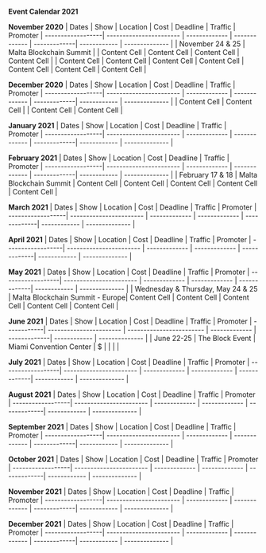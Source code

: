 **Event Calendar 2021**

**November 2020**
| Dates             | Show                    | Location      | Cost          | Deadline     | Traffic      | Promoter
| ------------------| ----------------------- | ------------- | ------------- | -------------| ------------ | -------------- |
| November 24 & 25  | Malta Blockchain Summit |               | Content Cell  | Content Cell | Content Cell | Content Cell   |
| Content Cell  | Content Cell  | Content Cell  | Content Cell  | Content Cell | Content Cell | Content Cell   |


**December 2020**
| Dates             | Show                    | Location      | Cost          | Deadline     | Traffic      | Promoter
| ------------------| ----------------------- | ------------- | ------------- | -------------| ------------ | -------------- |
| Content Cell  | Content Cell  |
| Content Cell  | Content Cell  |


**January 2021**
| Dates             | Show                    | Location      | Cost          | Deadline     | Traffic      | Promoter
| ------------------| ----------------------- | ------------- | ------------- | -------------| ------------ | -------------- |

**February 2021**
| Dates             | Show                    | Location      | Cost          | Deadline     | Traffic      | Promoter
| ------------------| ----------------------- | ------------- | ------------- | -------------| ------------ | -------------- |
| February 17 & 18  | Malta Blockchain Summit | Content Cell  | Content Cell  | Content Cell | Content Cell | Content Cell   |


**March 2021**
| Dates             | Show                    | Location      | Cost          | Deadline     | Traffic      | Promoter
| ------------------| ----------------------- | ------------- | ------------- | -------------| ------------ | -------------- |

**April 2021**
| Dates             | Show                    | Location      | Cost          | Deadline     | Traffic      | Promoter
| ------------------| ----------------------- | ------------- | ------------- | -------------| ------------ | -------------- |

**May 2021**
| Dates             | Show                    | Location      | Cost          | Deadline     | Traffic      | Promoter
| ------------------| ----------------------- | ------------- | ------------- | -------------| ------------ | -------------- |
| Wednesday & Thursday, May 24 & 25  | Malta Blockchain Summit - Europe| Content Cell  | Content Cell  | Content Cell | Content Cell | Content Cell   |


**June 2021**
| Dates       | Show                    | Location                 | Cost          | Deadline     | Traffic      | Promoter
| ------------| ----------------------- | ------------------------ | ------------- | -------------| ------------ | -------------- |
| June 22-25  | The Block Event         | Miami Convention Center  | $             |              |              |                |


**July 2021**
| Dates             | Show                    | Location      | Cost          | Deadline     | Traffic      | Promoter
| ------------------| ----------------------- | ------------- | ------------- | -------------| ------------ | -------------- |


**August 2021**
| Dates             | Show                    | Location      | Cost          | Deadline     | Traffic      | Promoter
| ------------------| ----------------------- | ------------- | ------------- | -------------| ------------ | -------------- |


**September 2021**
| Dates             | Show                    | Location      | Cost          | Deadline     | Traffic      | Promoter
| ------------------| ----------------------- | ------------- | ------------- | -------------| ------------ | -------------- |


**October 2021**
| Dates             | Show                    | Location      | Cost          | Deadline     | Traffic      | Promoter
| ------------------| ----------------------- | ------------- | ------------- | -------------| ------------ | -------------- |


**November 2021**
| Dates             | Show                    | Location      | Cost          | Deadline     | Traffic      | Promoter
| ------------------| ----------------------- | ------------- | ------------- | -------------| ------------ | -------------- |


**December 2021**
| Dates             | Show                    | Location      | Cost          | Deadline     | Traffic      | Promoter
| ------------------| ----------------------- | ------------- | ------------- | -------------| ------------ | -------------- |


